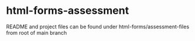 # html-forms-assessment

README and project files can be found under html-forms/assessment-files from root of main branch
